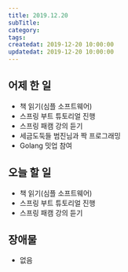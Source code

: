 ```yaml
---
title: 2019.12.20
subTitle: 
category: 
tags: 
createdat: 2019-12-20 10:00:00
updatedat: 2019-12-20 10:00:00
---
```


## 어제 한 일

* 책 읽기(심플 소프트웨어)
* 스프링 부트 튜토리얼 진행
* 스프링 패캠 강의 듣기
* 세금도둑들 범진님과 짝 프로그래밍
* Golang 밋업 참여

## 오늘 할 일

* 책 읽기(심플 소프트웨어)
* 스프링 부트 튜토리얼 진행
* 스프링 패캠 강의 듣기

## 장애물

* 없음
